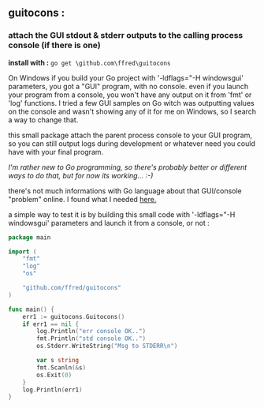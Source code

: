 ## guitocons :
### attach the GUI stdout & stderr outputs to the calling process console (if there is one)



**install with :** `go get \github.com\ffred\guitocons`

On Windows if you build your Go project with '-ldflags="-H windowsgui' parameters, you got a "GUI" program, with no console.
even if you launch your program from a console, you won't have any output on it from 'fmt' or 'log' functions.
I tried a few GUI samples on Go witch was outputting values on the console and wasn't showing any of it for me on Windows, so I search a way to change that.

this small package attach the parent process console to your GUI program, so you can still output logs during development or whatever need you could have with your final program.

_I'm rather new to Go programming, so there's probably better or different ways to do that, but for now its working... :-)_

there's not much informations with Go language about that GUI/console "problem" online. I found what I needed [here.](https://stackoverflow.com/questions/23743217/printing-output-to-a-command-window-when-golang-application-is-compiled-with-ld/23744350) 


a simple way to test it is by building this small code with '-ldflags="-H windowsgui' parameters and launch it from a console, or not :

```go
package main

import (
	"fmt"
	"log"
	"os"

	"github.com/ffred/guitocons"
)

func main() {
	err1 := guitocons.Guitocons()
	if err1 == nil {
		log.Println("err console OK..")
		fmt.Println("std console OK..")
		os.Stderr.WriteString("Msg to STDERR\n")

		var s string
		fmt.Scanln(&s)
		os.Exit(0)
	}
	log.Println(err1)
}
```
